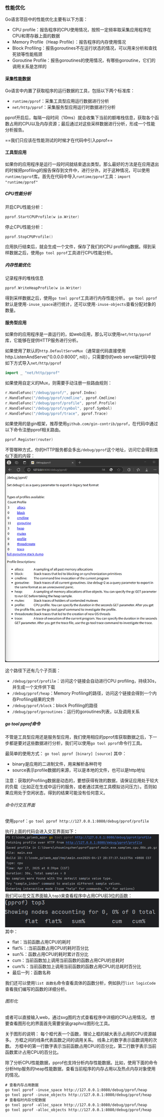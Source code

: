 ### 性能优化
Go语言项目中的性能优化主要有以下方面：
- CPU profile：报告程序的CPU使用情况，按照一定频率取采集应用程序在CPU和寄存器上面的数据
- Memory Profile（Heap Profile）：报告程序的内存使用情况
- Block Profiling：报告goroutines不在运行状态的情况，可以用来分析和查找死锁等性能瓶颈
- Goroutine Profile：报告goroutines的使用情况，有哪些goroutine，它们的调用关系是怎样的

#### 采集性能数据
Go语言中内置了获取程序的运行数据的工具，包括以下两个标准库：
- `runtime/pprof`：采集工具型应用运行数据进行分析
- `net/http/pprof`：采集服务型应用运行时数据进行分析

pprof开启后，每隔一段时间（10ms）就会收集下当前的额堆栈信息，获取各个函数占用的CPU以及内存资源；最后通过对这些采样数据进行分析，形成一个性能分析报告。

==我们只应该在性能测试的时候才在代码中引入pprof==

#### 工具型应用
如果你的应用程序是运行一段时间就结束退出类型。那么最好的方法是在应用退出的时候把profiling的报告保存到文件中，进行分许。对于这种情况，可以使用`runtime/pprof`库。首先在代码中导入`runtime/pprof`工具：`import "runtime/pprof"`

##### CPU性能分析
开启CPU性能分析：
```Go
pprof.StartCPUProfile(w io.Writer)
```
停止CPU性能分析：
```Go
pprof.StopCPUProfile()
```
应用执行结束后，就会生成一个文件，保存了我们的CPU profiling数据。得到采样数据之后，使用`go tool pprof`工具进行CPU性能分析。

##### 内存性能优化
记录程序的堆栈信息
```Go
pprof.WriteHeapProfile(w io.Writer)
```
得到采样数据之后，使用`go tool pprof`工具进行内存性能分析。
`go tool pprof`默认是使用`-inuse_space`进行统计，还可以使用`-inuse-objects`查看分配对象的数量。

#### 服务型应用
如果你的应用程序是一直运行的，如web应用，那么可以使用`net/http/pprof`库，它能够在提供HTTP服务进行分析。

如果使用了默认的`http.DefaultServeMux`（通常是代码直接使用http.ListenAndServe("0.0.0.0:8000", nil)），只需要你的web serve端代码中按如下方式导入`net/http/pprof`
```Go
import _ "net/http/pprof"
```

如果使用自定义的Mux，则需要手动注册一些路由规则：
```Go
r.HandleFunc("/debug/pprof/", pprof.Index)
r.HandleFunc("/debug/pprof/cmdline", pprof.Cmdline)
r.HandleFunc("/debug/pprof/profile", pprof.Profile)
r.HandleFunc("/debug/pprof/symbol", pprof.Symbol)
r.HandleFunc("/debug/pprof/trace", pprof.Trace)
```

如果使用的是gin框架，推荐使用`github.com/gin-contrib/pprof`，在代码中通过以下命令注册pprof相关路由。
```Go
pprof.Register(router)
```

不管哪种方式，你的HTTP服务都会多出`/debug/pprof`这个地址，访问它会得到类似下面的内容：
![alt text](images/image-15.png)

这个路径下还有几个子页面：
- `/debug/pprof/profile`：访问这个链接会自动进行CPU profiling，持续30s，并生成一个文件供下载
- `/debug/pprof/heap`：Memory Profiling的路径，访问这个链接会得到一个内存Profiling结果的文件
- `/debug/pprof/block`：block Profiling的路径
- `/debug/pprof/goroutines`：运行的goroutines列表，以及调用关系

##### go tool pprof命令
不管是工具型应用还是服务型应用，我们使用相应的pprof库获取数据之后，下一步都是要对这些数据进行分析，我们可以使用`go tool pprof`命令行工具。

最简单的使用方式：
`go tool pprof [binary] [source]`
其中：
- binary是应用的二进制文件，用来解析各种符号
- source表示profile数据的来源，可以是本地的文件，也可以是http地址

注意：获取的Profiling数据是动态的，要想获得有效的数据，请保证应用处于较大的负载（比如正在生成中运行的服务，或者通过其他工具模拟访问压力）。否则如果应用处于空闲状态，得到的结果可能没有任何意义。

###### 命令行交互界面
使用`pprof`：`go tool pprof http://127.0.0.1:8080/debug/pprof/profile`

执行上面的代码会进入交互界面如下：
![alt text](images/image-16.png)
我们可以在交互界面输入`top3`来查看程序中占用CPU前3位的函数：
![alt text](images/image-17.png)
其中：
- flat：当前函数占用CPU的耗时
- flat%：:当前函数占用CPU的耗时百分比
- sun%：函数占用CPU的耗时累计百分比
- cum：当前函数加上调用当前函数的函数占用CPU的总耗时
- cum%：当前函数加上调用当前函数的函数占用CPU的总耗时百分比
- 最后一列：函数名称

我们还可以使用`list 函数名`命令查看具体的函数分析，例如执行`list logicCode`查看我们编写的函数的详细分析。

###### 图形化
或者可以直接输入web，通过svg图的方式查看程序中详细的CPU占用情况。 想要查看图形化的界面首先需要安装graphviz图形化工具。

关于图形的说明： 每个框代表一个函数，理论上框的越大表示占用的CPU资源越多。 方框之间的线条代表函数之间的调用关系。 线条上的数字表示函数调用的次数。 方框中的第一行数字表示当前函数占用CPU的百分比，第二行数字表示当前函数累计占用CPU的百分比。

除了分析CPU性能数据，pprof也支持分析内存性能数据。比如，使用下面的命令分析http服务的heap性能数据，查看当前程序的内存占用以及热点内存对象使用的情况。

```
# 查看内存占用数据
go tool pprof -inuse_space http://127.0.0.1:8080/debug/pprof/heap
go tool pprof -inuse_objects http://127.0.0.1:8080/debug/pprof/heap
# 查看临时内存分配数据
go tool pprof -alloc_space http://127.0.0.1:8080/debug/pprof/heap
go tool pprof -alloc_objects http://127.0.0.1:8080/debug/pprof/heap
```